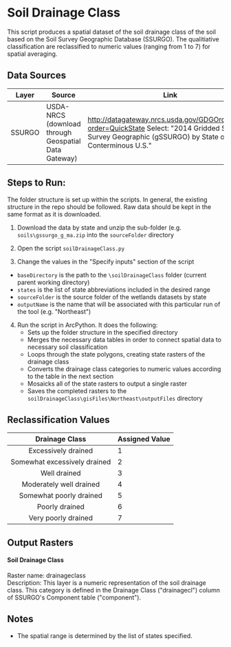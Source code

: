 Soil Drainage Class
===================

This script produces a spatial dataset of the soil drainage class of the soil based on the Soil Survey Geographic Database (SSURGO). The qualitiative classification are reclassified to numeric values (ranging from 1 to 7) for spatial averaging. 


## Data Sources
| Layer   | Source                                                | Link                                                           |
|:-----:  | ------                                                | ----                                                           |
| SSURGO  | USDA-NRCS (download through Geospatial Data Gateway)  | http://datagateway.nrcs.usda.gov/GDGOrder.aspx?order=QuickState    Select: "2014 Gridded Soil Survey Geographic (gSSURGO) by State or Conterminous U.S."|

## Steps to Run:

The folder structure is set up within the scripts. In general, the existing structure in the repo should be followed. Raw data should be kept in the same format as it is downloaded.

1. Download the data by state and unzip the sub-folder (e.g. `soils\gssurgo_g_ma.zip`  into the `sourceFolder` directory

2. Open the script `soilDrainageClass.py`

3. Change the values in the "Specify inputs" section of the script
 - `baseDirectory` is the path to the `\soilDrainageClass` folder (current parent working directory)
 - `states` is the list of state abbreviations included in the desired range
 - `sourceFolder` is the source folder of the wetlands datasets by state
 - `outputName` is the name that will be associated with this particular run of the tool (e.g. "Northeast")

4. Run the script in ArcPython. It does the following:
   - Sets up the folder structure in the specified directory
   - Merges the necessary data tables in order to connect spatial data to necessary soil classification
   - Loops through the state polygons, creating state rasters of the drainage class
   - Converts the drainage class categories to numeric values according to the table in the next section
   - Mosaicks all of the state rasters to output a single raster
   - Saves the completed rasters to the `soilDrainageClass\gisFiles\Northeast\outputFiles` directory
   
## Reclassification Values

   |        Drainage Class       | Assigned Value |
   |:---------------------------:| -------------- |
   | Excessively drained         |      1         |
   | Somewhat excessively drained|      2         |
   | Well drained                |      3         |
   | Moderately well drained     |      4         |
   | Somewhat poorly drained     |      5         |
   | Poorly drained              |      6         |
   | Very poorly drained         |      7         |


## Output Rasters

#### Soil Drainage Class
Raster name: drainageclass <br>
Description: This layer is a numeric representation of the soil drainage class. This category is defined in the Drainage Class ("drainagecl") column of SSURGO's Component table ("component").


## Notes

- The spatial range is determined by the list of states specified.
